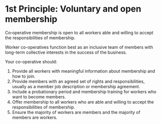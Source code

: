 # 1st Principle: Voluntary and open membership

Co‑operative membership is open to all workers able and willing to accept the responsibilities of membership.

Worker co-operatives function best as an inclusive team of members with long-term collective interests in the success of the business.

Your co-operative should:

1. Provide all workers with meaningful information about membership and how to join.
2. Provide members with an agreed set of rights and responsibilities, usually as a member job description or membership agreement.
3. Include a probationary period and membership training for workers who want to become members.
4. Offer membership to all workers who are able and willing to accept the responsibilities of membership.
5. Ensure the majority of workers are members and the majority of members are workers.
